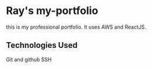 # Ray's my-portfolio
this is my professional portfolio. It uses AWS and ReactJS.


## Technologies Used

Git and github
SSH
